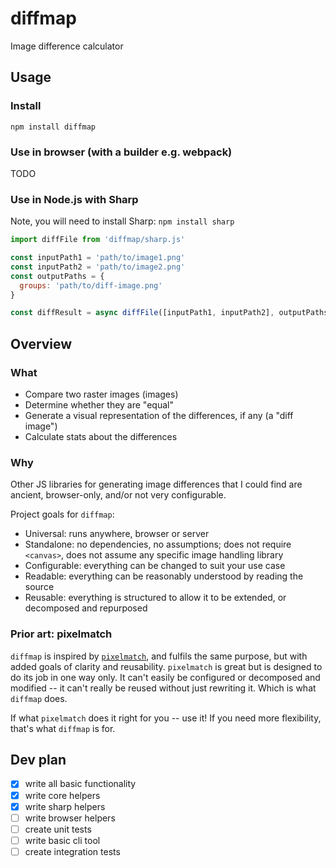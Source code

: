 # diffmap

Image difference calculator

## Usage

### Install

`npm install diffmap`

### Use in browser (with a builder e.g. webpack)

TODO

### Use in Node.js with Sharp

Note, you will need to install Sharp: `npm install sharp`

```js
import diffFile from 'diffmap/sharp.js'

const inputPath1 = 'path/to/image1.png'
const inputPath2 = 'path/to/image2.png'
const outputPaths = {
  groups: 'path/to/diff-image.png'
}

const diffResult = async diffFile([inputPath1, inputPath2], outputPaths)
```

## Overview

### What

* Compare two raster images (images)
* Determine whether they are "equal"
* Generate a visual representation of the differences, if any (a "diff image")
* Calculate stats about the differences

### Why

Other JS libraries for generating image differences that I could find are ancient, browser-only, and/or not very configurable.

Project goals for `diffmap`:

* Universal: runs anywhere, browser or server
* Standalone: no dependencies, no assumptions; does not require `<canvas>`, does not assume any specific image handling library
* Configurable: everything can be changed to suit your use case
* Readable: everything can be reasonably understood by reading the source
* Reusable: everything is structured to allow it to be extended, or decomposed and repurposed

### Prior art: pixelmatch

`diffmap` is inspired by [`pixelmatch`](https://www.npmjs.com/package/pixelmatch), and fulfils the same purpose, but with added goals of clarity and reusability. `pixelmatch` is great but is designed to do its job in one way only. It can't easily be configured or decomposed and modified -- it can't really be reused without just rewriting it. Which is what `diffmap` does.

If what `pixelmatch` does it right for you -- use it! If you need more flexibility, that's what `diffmap` is for.

## Dev plan

* [x] write all basic functionality
* [x] write core helpers
* [x] write sharp helpers
* [ ] write browser helpers
* [ ] create unit tests
* [ ] write basic cli tool
* [ ] create integration tests
